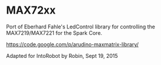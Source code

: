 
MAX72xx
==========

Port of Eberhard Fahle's LedControl library for controlling the MAX7219/MAX7221 for the Spark Core.

https://code.google.com/p/arudino-maxmatrix-library/

Adapted for IntoRobot by Robin, Sept 19, 2015